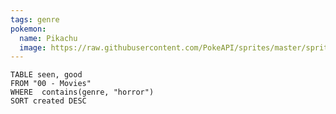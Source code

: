 ```yaml
---
tags: genre
pokemon:
  name: Pikachu
  image: https://raw.githubusercontent.com/PokeAPI/sprites/master/sprites/pokemon/other/official-artwork/26.png
---
```


```dataview
TABLE seen, good
FROM "00 - Movies"
WHERE  contains(genre, "horror")
SORT created DESC
```
